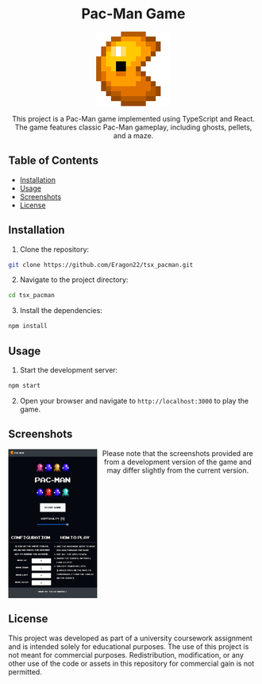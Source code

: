 <div align="center">

# Pac-Man Game

![Pac-Man](src/assets/icon.png)

This project is a Pac-Man game implemented using TypeScript and React. The game features classic Pac-Man gameplay, including ghosts, pellets, and a maze.

</div>

<div style="margin-top: 20px;">

## Table of Contents

- [Installation](#installation)
- [Usage](#usage)
- [Screenshots](#screenshots)
- [License](#license)

</div>

<div style="margin-top: 20px;">

## Installation

1. Clone the repository:
  ```bash
  git clone https://github.com/Eragon22/tsx_pacman.git
  ```
2. Navigate to the project directory:
  ```bash
  cd tsx_pacman
  ```
3. Install the dependencies:
  ```bash
  npm install
  ```

</div>

<div style="margin-top: 20px;">

## Usage

1. Start the development server:
  ```bash
  npm start
  ```
2. Open your browser and navigate to `http://localhost:3000` to play the game.

</div>

<div style="margin-top: 20px;">

## Screenshots
<div style="display: flex; justify-content: center; " align="center">
  <img src="public/screenshot%20(1).png" alt="Screenshot 1" style="height: 300px;">
  Please note that the screenshots provided are from a development version of the game and may differ slightly from the current version.
  
</div>

</div>

<div style="margin-top: 20px;">

## License

This project was developed as part of a university coursework assignment and is intended solely for educational purposes. The use of this project is not meant for commercial purposes. Redistribution, modification, or any other use of the code or assets in this repository for commercial gain is not permitted.

</div>
